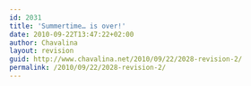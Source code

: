 ```yaml
---
id: 2031
title: 'Summertime… is over!'
date: 2010-09-22T13:47:22+02:00
author: Chavalina
layout: revision
guid: http://www.chavalina.net/2010/09/22/2028-revision-2/
permalink: /2010/09/22/2028-revision-2/
---
```

